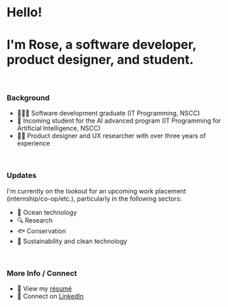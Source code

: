 # Hello! 
# I'm Rose, a software developer, product designer, and student.

<br />

### Background
- 👩🏻‍💻 Software development graduate (IT Programming, NSCC)
- 🤖 Incoming student for the AI advanced program (IT Programming for Artificial Intelligence, NSCC)
- ✍🏼 Product designer and UX researcher with over three years of experience

<br />

### Updates
I'm currently on the lookout for an upcoming work placement (internship/co-op/etc.), particularly in the following sectors:
- 🌊 Ocean technology
- 🔍 Research
- 🐟 Conservation
- 🌱 Sustainability and clean technology

<br />

### More Info / Connect
- 📄 View my [résumé](https://drive.google.com/file/d/1Rxvu6U8NPcQpL-HU0hoM2CoJCFPPYUmM/view?usp=sharing)
- 🤝 Connect on [LinkedIn](https://www.linkedin.com/in/r-scoville/)
